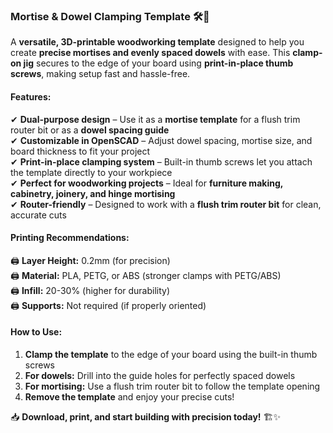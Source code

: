 ### **Mortise & Dowel Clamping Template** 🛠️🔩  
A **versatile, 3D-printable woodworking template** designed to help you create **precise mortises and evenly spaced dowels** with ease. This **clamp-on jig** secures to the edge of your board using **print-in-place thumb screws**, making setup fast and hassle-free.  

#### **Features:**  
✔ **Dual-purpose design** – Use it as a **mortise template** for a flush trim router bit or as a **dowel spacing guide**  
✔ **Customizable in OpenSCAD** – Adjust dowel spacing, mortise size, and board thickness to fit your project  
✔ **Print-in-place clamping system** – Built-in thumb screws let you attach the template directly to your workpiece  
✔ **Perfect for woodworking projects** – Ideal for **furniture making, cabinetry, joinery, and hinge mortising**  
✔ **Router-friendly** – Designed to work with a **flush trim router bit** for clean, accurate cuts  

#### **Printing Recommendations:**  
🖨️ **Layer Height:** 0.2mm (for precision)  
🖨️ **Material:** PLA, PETG, or ABS (stronger clamps with PETG/ABS)  
🖨️ **Infill:** 20-30% (higher for durability)  
🖨️ **Supports:** Not required (if properly oriented)  

#### **How to Use:**  
1. **Clamp the template** to the edge of your board using the built-in thumb screws  
2. **For dowels:** Drill into the guide holes for perfectly spaced dowels  
3. **For mortising:** Use a flush trim router bit to follow the template opening  
4. **Remove the template** and enjoy your precise cuts!  

📥 **Download, print, and start building with precision today!** 🏗️✨
